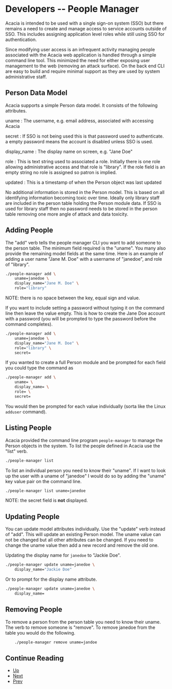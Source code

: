 Developers -- People Manager
============================

Acacia is intended to be used with a single sign-on system
(SSO) but there remains a need to create and manage access
to service accounts outside of SSO. This includes assigning
application level roles while still using SSO for authentication.

Since modifying user access is an infrequent activity managing
people associated with the Acacia web application is handled through
a simple command line tool. This minimized the need for either
exposing user management to the web (removing an attack surface).
On the back end CLI are easy to build and require minimal support
as they are used by system administrative staff.

Person Data Model
-----------------

Acacia supports a simple Person data model. It consists of the following
attributes.

uname
: The username, e.g. email address, associated with accessing Acacia

secret
: If SSO is not being used this is that password used to authenticate.
a empty password means the account is disabled unless SSO is used.

display_name
: The display name on screen, e.g. "Jane Doe"

role
: This is text string used to associated a role. Initially there is
one role allowing administrative access and that role is "library".
If the role field is an empty string no role is assigned so patron
is implied.

updated
: This is a timestamp of when the Person object was last updated

No additional information is stored in the Person model. This is
based on all identifying information becoming toxic over time.
Ideally only library staff are included in the person table holding
the Person module data. If SSO is used for library staff then no
password needs to be stored in the person table removing one more
angle of attack and data toxicity.

Adding People
-------------

The "add" verb tells the people manager CLI you want to add
someone to the person table. The minimum field required is
the "uname".  You many also provide the remaining model fields
at the same time.  Here is an example of adding a user name
"Jane M. Doe" with a username of "janedoe", and role of "library".

```sh
./people-manager add \
    uname=janedoe \
    display_name="Jane M. Doe" \
    role="library"
```

NOTE: there is no space between the key, equal sign and value.

If you want to include setting a password without typing it on the
command line then leave the value empty.  This is how to create
the Jane Doe account with a password (you will be prompted to
type the password before the command completes).

```sh
./people-manager add \
    uname=janedoe \
    display_name="Jane M. Doe" \
    role="library" \
    secret=
```

If you wanted to create a full Person module and be prompted
for each field you could type the command as

```sh
./people-manager add \
    uname= \
    display_name= \
    role= \
    secret=
```

You would then be prompted for each value individually (sorta
like the Linux `adduser` command).


Listing People
--------------

Acacia provided the command line program `people-manager` to manage
the Person objects in the system.  To list the people defined in
Acacia use the "list" verb.

```sh
./people-manager list
```

To list an individual person you need to know their "uname".
If I want to look up the user with a uname of "janedoe" I would
do so by adding the "uname" key value pair on the command line.

```sh
./people-manager list uname=janedoe
```

NOTE: the secret field is **not** displayed.

Updating People
---------------

You can update model attributes individually. Use the "update" verb
instead of "add". This will update an existing Person model. The uname
value can not be changed but all other attributes can be changed. If
you need to change the uname value then add a new record and remove the
old one.

Updating the display name for `janedoe` to "Jackie Doe".

```sh
./people-manager update uname=janedoe \
    display_name="Jackie Doe"
```

Or to prompt for the display name attribute.

```sh
./people-manager update uname=janedoe \
    display_name=
```


Removing People
---------------

To remove a person from the person table you need to know their uname.
The verb to remove someone is "remove". To remove janedoe from the
table you would do the following.

```sh
    ./people-manager remove uname=jandoe
```

<div class="paging">

Continue Reading
----------------

- [Up](developers.html "Developer documentation")
- [Next](static-content.html "Updating Static Content")
- [Prev](package-layout.html "Project Layout")

</div>

